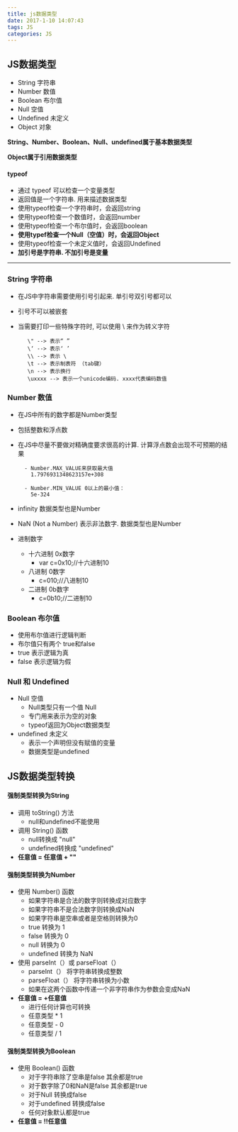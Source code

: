 ```yaml
---
title: js数据类型
date: 2017-1-10 14:07:43
tags: JS
categories: JS
---
```


## JS数据类型
- String 字符串
- Number 数值
- Boolean 布尔值
- Null 空值
- Undefined 未定义
- Object 对象

**String、Number、Boolean、Null、undefined属于基本数据类型**

**Object属于引用数据类型**     

#### typeof 
- 通过 typeof 可以检查一个变量类型
- 返回值是一个字符串. 用来描述数据类型
- 使用typeof检查一个字符串时，会返回string
- 使用typeof检查一个数值时，会返回number
- 使用typeof检查一个布尔值时，会返回boolean
- **使用typef检查一个Null（空值）时，会返回Object**
- 使用typeof检查一个未定义值时，会返回Undefined
- **加引号是字符串. 不加引号是变量**

----------

### String 字符串
- 在JS中字符串需要使用引号引起来. 单引号双引号都可以
- 引号不可以被嵌套
- 当需要打印一些特殊字符时, 可以使用 \ 来作为转义字符

	     \" --> 表示“ ”
	     \‘ --> 表示‘ ’
	     \\ --> 表示 \
	     \t --> 表示制表符 （tab键）
	     \n --> 表示换行
	     \uxxxx --> 表示一个unicode编码. xxxx代表编码数值

### Number 数值
- 在JS中所有的数字都是Number类型
- 包括整数和浮点数
- 在JS中尽量不要做对精确度要求很高的计算. 计算浮点数会出现不可预期的结果

		- Number.MAX_VALUE来获取最大值
	      1.7976931348623157e+308
	
	    - Number.MIN_VALUE 0以上的最小值：
	      5e-324
   
- infinity 数据类型也是Number
- NaN (Not a Number) 表示非法数字. 数据类型也是Number
- 进制数字
	- 十六进制 0x数字
		- var c=0x10;//十六进制10
	- 八进制 0数字
		- c=010;//八进制10
	- 二进制 0b数字
		- c=0b10;//二进制10
	
### Boolean 布尔值
- 使用布尔值进行逻辑判断
- 布尔值只有两个 true和false
- true 表示逻辑为真
- false 表示逻辑为假


### Null 和 Undefined
- Null 空值
	- Null类型只有一个值 Null
	- 专门用来表示为空的对象
	- typeof返回为Object数据类型
- undefined 未定义
	- 表示一个声明但没有赋值的变量
	- 数据类型是undefined


## JS数据类型转换
#### 强制类型转换为String
- 调用 toString() 方法
	- null和undefined不能使用
- 调用 String() 函数
	- null转换成 "null"
	- undefined转换成 "undefined"
- **任意值 = 任意值 + ""**

#### 强制类型转换为Number
- 使用 Number() 函数
	- 如果字符串是合法的数字则转换成对应数字
	- 如果字符串不是合法数字则转换成NaN
	- 如果字符串是空串或者是空格则转换为0
	- true 转换为 1 
	- false 转换为 0
	- null 转换为 0 
	- undefined 转换为 NaN
- 使用 parseInt（）或 parseFloat（）
	- parseInt（） 将字符串转换成整数
	- parseFloat（） 将字符串转换为小数
	- 如果在这两个函数中传递一个非字符串作为参数会变成NaN
- **任意值 = +任意值** 
	- 进行任何计算也可转换
	- 任意类型 * 1 
	- 任意类型 - 0
	- 任意类型 / 1

#### 强制类型转换为Boolean
- 使用 Boolean() 函数
	- 对于字符串除了空串是false 其余都是true
	- 对于数字除了0和NaN是false 其余都是true
	- 对于Null 转换成false
	- 对于undefined 转换成false
	- 任何对象默认都是true
- **任意值 = !!任意值**